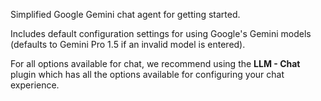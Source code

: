Simplified Google Gemini chat agent for getting started.

Includes default configuration settings for using Google's Gemini models (defaults to Gemini Pro 1.5 if an invalid model is entered).

For all options available for chat, we recommend using the **LLM - Chat** plugin which has all the options available for configuring your chat experience.

